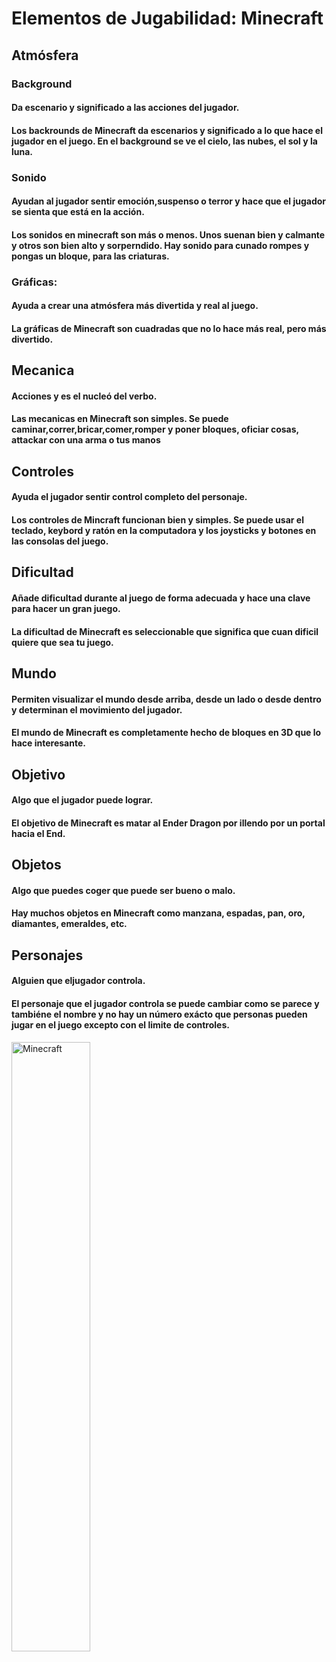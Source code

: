 # Elementos de Jugabilidad: Minecraft

## Atmósfera

### Background 
#### Da escenario y significado a las acciones del jugador.
#### Los backrounds de Minecraft da escenarios y significado a lo que hace el jugador en el juego. En el background se ve el cielo, las nubes, el sol y la luna.

### Sonido
#### Ayudan al jugador sentir emoción,suspenso o terror y hace que el jugador se sienta que está en la acción.
#### Los sonidos en minecraft son más o menos. Unos suenan bien y calmante y otros son bien alto y sorperndido. Hay sonido para cunado rompes y pongas un bloque, para las criaturas.

### Gráficas: 
#### Ayuda a crear una atmósfera más divertida y real al juego.
#### La gráficas de Minecraft son cuadradas que no lo hace más real, pero más divertido.

## Mecanica 
#### Acciones y es el nucleó del verbo.
#### Las mecanicas en Minecraft son simples. Se puede caminar,correr,bricar,comer,romper y poner bloques, oficiar cosas, attackar con una arma o tus manos

## Controles 
#### Ayuda el jugador sentir control completo del personaje.
#### Los controles de Mincraft funcionan bien y simples. Se puede usar el teclado, keybord y ratón en la computadora y los joysticks y botones en las consolas del juego.

## Dificultad
#### Añade dificultad durante al juego de forma adecuada y hace una clave para hacer un gran juego.
#### La dificultad de Minecraft es seleccionable que significa que cuan dificil quiere que sea tu juego.

## Mundo 
#### Permiten visualizar el mundo desde arriba, desde un lado o desde dentro y determinan el movimiento del jugador.
#### El mundo de Minecraft es completamente hecho de bloques en 3D que lo hace interesante.

## Objetivo
#### Algo que el jugador puede lograr.
#### El objetivo de Minecraft es matar al Ender Dragon por illendo por un portal hacia el End.

## Objetos
#### Algo que puedes coger que puede ser bueno o malo.
#### Hay muchos objetos en Minecraft como manzana, espadas, pan, oro, diamantes, emeraldes, etc.

## Personajes 
#### Alguien que eljugador controla.
#### El personaje que el jugador controla se puede cambiar como se parece y tambiéne el nombre y no hay un número exácto que personas pueden jugar en el juego excepto con el limite de controles.


<img src= https://user-images.githubusercontent.com/93533398/140939541-7142a840-d5a7-4854-bf70-bdeb03398581.png
     title="Minecraft"
     width="50%"
     height="50%" />

